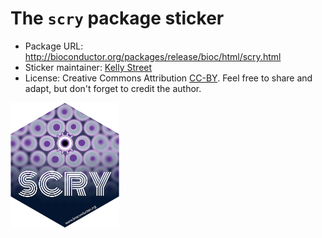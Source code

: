 # The `scry` package sticker

* Package URL: http://bioconductor.org/packages/release/bioc/html/scry.html
* Sticker maintainer: [Kelly Street](https://github.com/kstreet13/)
* License: Creative Commons Attribution
[CC-BY](https://creativecommons.org/licenses/by/2.0/). Feel free to
share and adapt, but don't forget to credit the author.


<p align = "left">
<img src="./scry.png" height="200">
</p>